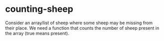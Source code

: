 # counting-sheep
Consider an array/list of sheep where some sheep may be missing from their place. We need a function that counts the number of sheep present in the array (true means present).

